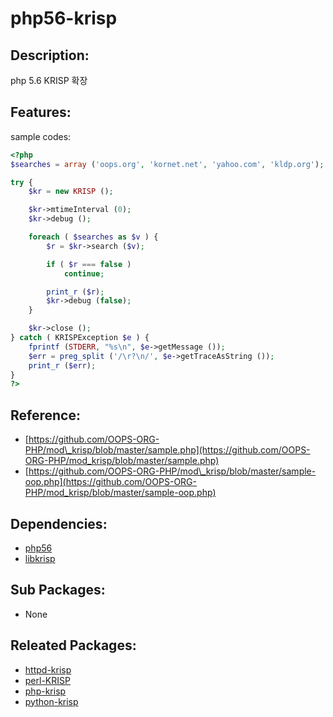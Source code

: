 # php56-krisp

## Description:

php 5.6 KRISP 확장

## Features:

sample codes:

```php
<?php
$searches = array ('oops.org', 'kornet.net', 'yahoo.com', 'kldp.org');

try {
    $kr = new KRISP ();

    $kr->mtimeInterval (0);
    $kr->debug ();

    foreach ( $searches as $v ) {
        $r = $kr->search ($v);

        if ( $r === false )
            continue;

        print_r ($r);
        $kr->debug (false);
    }

    $kr->close ();
} catch ( KRISPException $e ) {
    fprintf (STDERR, "%s\n", $e->getMessage ());
    $err = preg_split ('/\r?\n/', $e->getTraceAsString ());
    print_r ($err);
}
?>
```

## Reference:

* [https://github.com/OOPS-ORG-PHP/mod\_krisp/blob/master/sample.php](https://github.com/OOPS-ORG-PHP/mod_krisp/blob/master/sample.php)
* [https://github.com/OOPS-ORG-PHP/mod\_krisp/blob/master/sample-oop.php](https://github.com/OOPS-ORG-PHP/mod_krisp/blob/master/sample-oop.php)

## Dependencies:

* [php56](../annyung3-addon-packages/pkg-addon-php56.md)
* [libkrisp](pkg-core-libkrisp.md)

## Sub Packages:

* None

## Releated Packages:

* [httpd-krisp](pkg-core-httpd-krisp.md)
* [perl-KRISP](pkg-core-perl-krisp.md)
* [php-krisp](pkg-core-php-krisp.md)
* [python-krisp](pkg-core-python-krisp.md)


